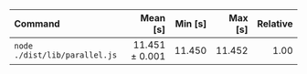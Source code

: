 | Command | Mean [s] | Min [s] | Max [s] | Relative |
|:---|---:|---:|---:|---:|
| `node ./dist/lib/parallel.js` | 11.451 ± 0.001 | 11.450 | 11.452 | 1.00 |
